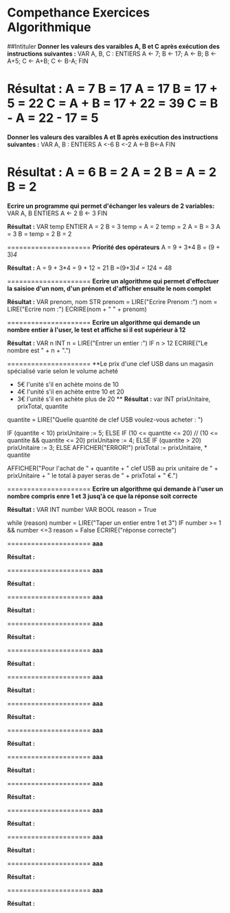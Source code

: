# Compethance Exercices Algorithmique

##Intituler
**Donner les valeurs des varaibles A, B et C après exécution des instructions suivantes :**
VAR A, B, C : ENTIERS
A <- 7;
B <- 17;
A <- B;
B <- A+5;
C <- A+B;
C <- B-A;
FIN

**Résultat :**
A = 7
B = 17
A = 17
B = 17 + 5 = 22
C = A + B = 17 + 22 = 39
C = B - A = 22 - 17 = 5
=====================
**Donner les valeurs des varaibles A et  B après exécution des instructions suivantes :**
VAR A, B : ENTIERS
A <-6
B <-2
A <-B
B<-A
FIN

**Résultat :**
A = 6
B = 2
A = 2
B = A = 2
B = 2
=====================
**Ecrire un programme qui permet d'échanger les valeurs de 2 variables:**
VAR A, B ENTIERS
A <- 2
B <- 3
FIN

**Résultat :**
VAR temp ENTIER
A = 2
B = 3
temp = A = 2
temp = 2
A = B = 3
A = 3
B = temp = 2
B = 2

=====================
**Priorité des opérateurs**
A = 9 + 3*4
B = (9 + 3)*4*

**Résultat :**
A = 9 + 3*4 = 9 + 12 = 21
B =(9+3)*4 = 12*4 = 48

=====================
**Ecrire un algorithme qui permet d'effectuer la saisioe d'un nom, d'un prénom et d'afficher ensuite le nom complet**

**Résultat :**
VAR prenom, nom STR
prenom = LIRE("Ecrire Prenom :")
nom = LIRE("Ecrire nom :")
ECRIRE(nom + " " + prenom)

=====================
**Ecrire un algorithme qui demande un nombre entier à l'user, le test et affiche si il est supérieur à 12**

**Résultat :**
VAR n INT
n = LIRE("Entrer un entier :")
IF n > 12
    ECRIRE("Le nombre est " + n + ".")


=====================
**Le prix d'une clef USB dans un magasin spécialisé varie selon le volume acheté
* 5€ l'unité s'il en achète moins de 10
* 4€ l'unité s'il en achète entre 10 et 20
* 3€ l'unité s'il en achète plus de 20
**
**Résultat :**
var INT prixUnitaire, prixTotal, quantite

quantite = LIRE("Quelle quantité de clef USB voulez-vous acheter : ")

IF (quantite < 10)
    prixUnitaire := 5;
ELSE IF (10 <= quantite <= 20) // (10 <= quantite && quantite <= 20)
    prixUnitaire := 4;
ELSE IF (quantite > 20)
    prixUnitaire := 3;
ELSE
    AFFICHER("ERROR!")
prixTotal := prixUnitaire, * quantite

AFFICHER("Pour l'achat de " + quantite + " clef USB au prix unitaire de " + prixUnitaire + " le total à payer seras de " + prixTotal + " €.")

=====================
**Ecrire un algorithme qui demande à l'user un nombre compris enre 1 et 3 jusq'à ce que la réponse soit correcte**

**Résultat :**
VAR INT number 
VAR BOOL reason = True

while (reason)
    number = LIRE("Taper un entier entre 1 et 3") 
    IF number >= 1 && number <=3
        reason = False
        ECRIRE("réponse correcte")


=====================
**aaa**

**Résultat :**

=====================
**aaa**


**Résultat :**






=====================
**aaa**

**Résultat :**

=====================
**aaa**


**Résultat :**






=====================
**aaa**

**Résultat :**

=====================
**aaa**


**Résultat :**






=====================
**aaa**

**Résultat :**

=====================
**aaa**


**Résultat :**






=====================
**aaa**

**Résultat :**

=====================
**aaa**


**Résultat :**






=====================
**aaa**

**Résultat :**

=====================
**aaa**


**Résultat :**






=====================
**aaa**

**Résultat :**

=====================
**aaa**


**Résultat :**








